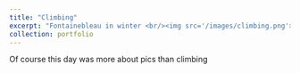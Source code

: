 ```yaml
---
title: "Climbing"
excerpt: "Fontainebleau in winter <br/><img src='/images/climbing.png'>"
collection: portfolio
---
```


Of course this day was more about pics than climbing